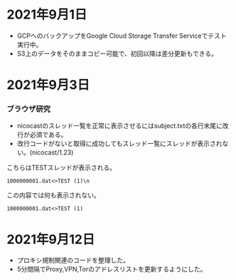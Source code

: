 # 2021年9月1日

- GCPへのバックアップをGoogle Cloud Storage Transfer Serviceでテスト実行中。
- S3上のデータをそのままコピー可能で、初回以降は差分更新もできる。

# 2021年9月3日

### ブラウザ研究

- nicocastのスレッド一覧を正常に表示させるにはsubject.txtの各行末尾に改行が必須である。
- 改行コードがないと取得に成功してもスレッド一覧にスレッドが表示されない。(nicocast/1.23)

こちらはTESTスレッドが表示される。
```text
1000000001.dat<>TEST (1)\n
```

この内容では何も表示されない。
```
1000000001.dat<>TEST (1)
```

# 2021年9月12日

- プロキシ規制関連のコードを整理した。
- 5分間隔でProxy,VPN,Torのアドレスリストを更新するようにした。
